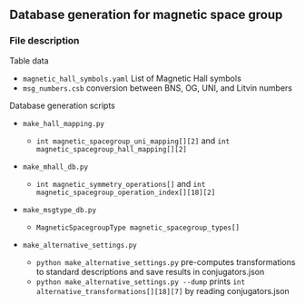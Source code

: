 ## Database generation for magnetic space group

### File description

Table data

- `magnetic_hall_symbols.yaml` List of Magnetic Hall symbols
- `msg_numbers.csb` conversion between BNS, OG, UNI, and Litvin numbers

Database generation scripts

- `make_hall_mapping.py`

  - `int magnetic_spacegroup_uni_mapping[][2]` and `int magnetic_spacegroup_hall_mapping[][2]`

- `make_mhall_db.py`

  - `int magnetic_symmetry_operations[]` and `int magnetic_spacegroup_operation_index[][18][2]`

- `make_msgtype_db.py`

  - `MagneticSpacegroupType magnetic_spacegroup_types[]`

- `make_alternative_settings.py`

  - `python make_alternative_settings.py` pre-computes transformations to standard descriptions and save results in conjugators.json
  - `python make_alternative_settings.py --dump` prints `int alternative_transformations[][18][7]` by reading conjugators.json
